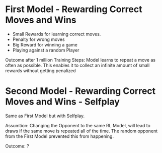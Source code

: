 # First Model - Rewarding Correct Moves and Wins
- Small Rewards for learning correct moves.
- Penalty for wrong moves
- Big Reward for winning a game
- Playing against a random Player

Outcome after 1 million Training Steps: Model learns to repeat a move as often as possible. This enables it to collect an infinite amount of small rewards without getting penalized 

# Second Model - Rewarding Correct Moves and Wins - Selfplay
Same as First Model but with Selfplay.

Assumtion: Changing the Opponent to the same RL Model, will lead to draws if the same move is repeated all of the time. The random opponent from the First Model prevented this from happening.

Outcome: ?